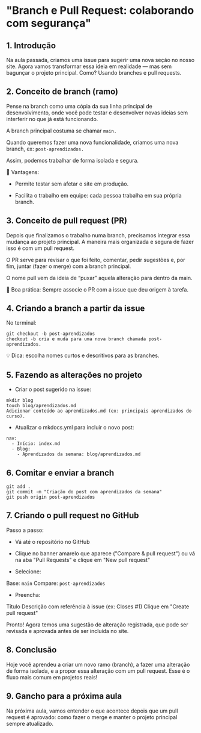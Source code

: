 # "Branch e Pull Request: colaborando com segurança"
## 1. Introdução
Na aula passada, criamos uma issue para sugerir uma nova seção no nosso site. Agora vamos transformar essa ideia em realidade — mas sem bagunçar o projeto principal. Como? Usando branches e pull requests.

## 2. Conceito de branch (ramo)
Pense na branch como uma cópia da sua linha principal de desenvolvimento, onde você pode testar e desenvolver novas ideias sem interferir no que já está funcionando.

A branch principal costuma se chamar `main.`

Quando queremos fazer uma nova funcionalidade, criamos uma nova branch, ex: `post-aprendizados.`

Assim, podemos trabalhar de forma isolada e segura.

📌 Vantagens:

- Permite testar sem afetar o site em produção.

- Facilita o trabalho em equipe: cada pessoa trabalha em sua própria branch.

## 3. Conceito de pull request (PR)
Depois que finalizamos o trabalho numa branch, precisamos integrar essa mudança ao projeto principal. A maneira mais organizada e segura de fazer isso é com um pull request.

O PR serve para revisar o que foi feito, comentar, pedir sugestões e, por fim, juntar (fazer o merge) com a branch principal.

O nome pull vem da ideia de “puxar” aquela alteração para dentro da main.

📌 Boa prática: Sempre associe o PR com a issue que deu origem à tarefa.

## 4. Criando a branch a partir da issue
No terminal:

```
git checkout -b post-aprendizados
checkout -b cria e muda para uma nova branch chamada post-aprendizados.
```

💡 Dica: escolha nomes curtos e descritivos para as branches.

## 5. Fazendo as alterações no projeto
- Criar o post sugerido na issue:

```
mkdir blog
touch blog/aprendizados.md
Adicionar conteúdo ao aprendizados.md (ex: principais aprendizados do curso).
```
- Atualizar o mkdocs.yml para incluir o novo post:

```
nav:
  - Início: index.md
  - Blog:
    - Aprendizados da semana: blog/aprendizados.md
```

## 6. Comitar e enviar a branch
```
git add .
git commit -m "Criação do post com aprendizados da semana"
git push origin post-aprendizados
```

## 7. Criando o pull request no GitHub
Passo a passo:

- Vá até o repositório no GitHub

- Clique no banner amarelo que aparece ("Compare & pull request") ou vá na aba "Pull Requests" e clique em "New pull request"

- Selecione:

Base: `main`
Compare: `post-aprendizados`

- Preencha:

Título
Descrição com referência à issue (ex: Closes #1)
Clique em "Create pull request"

Pronto! Agora temos uma sugestão de alteração registrada, que pode ser revisada e aprovada antes de ser incluída no site.

## 8. Conclusão
Hoje você aprendeu a criar um novo ramo (branch), a fazer uma alteração de forma isolada, e a propor essa alteração com um pull request. Esse é o fluxo mais comum em projetos reais!

## 9. Gancho para a próxima aula
Na próxima aula, vamos entender o que acontece depois que um pull request é aprovado: como fazer o merge e manter o projeto principal sempre atualizado.